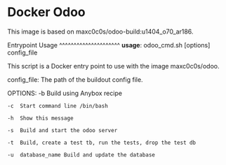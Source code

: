 Docker Odoo
===========
This image is based on maxc0c0s/odoo-build:u1404_o70_ar186.

Entrypoint Usage
^^^^^^^^^^^^^^^^^^^^^
**usage**: 
 odoo_cmd.sh [options] config_file

 This script is a Docker entry point to use with the image maxc0c0s/odoo.

 config_file: The path of the buildout config file.

 OPTIONS:
    -b  Build using Anybox recipe
       
    -c  Start command line /bin/bash
          
    -h  Show this message
             
    -s  Build and start the odoo server
                
    -t  Build, create a test tb, run the tests, drop the test db
                   
    -u  database_name Build and update the database

